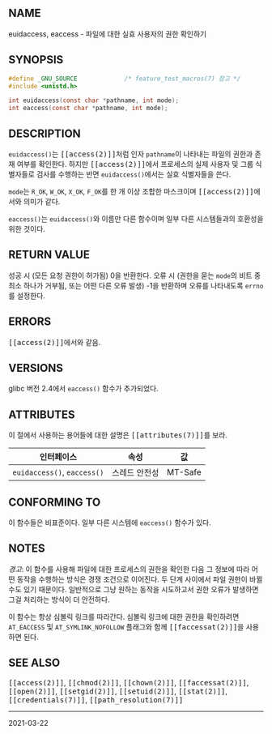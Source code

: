 ## NAME

euidaccess, eaccess - 파일에 대한 실효 사용자의 권한 확인하기

## SYNOPSIS

```c
#define _GNU_SOURCE             /* feature_test_macros(7) 참고 */
#include <unistd.h>

int euidaccess(const char *pathname, int mode);
int eaccess(const char *pathname, int mode);
```

## DESCRIPTION

`euidaccess()`는 <tt>[[access(2)]]</tt>처럼 인자 `pathname`이 나타내는 파일의 권한과 존재 여부를 확인한다. 하지만 <tt>[[access(2)]]</tt>에서 프로세스의 실제 사용자 및 그룹 식별자들로 검사를 수행하는 반면 `euidaccess()`에서는 실효 식별자들을 쓴다.

`mode`는 `R_OK`, `W_OK`, `X_OK`, `F_OK`를 한 개 이상 조합한 마스크이며 <tt>[[access(2)]]</tt>에서와 의미가 같다.

`eaccess()`는 `euidaccess()`와 이름만 다른 함수이며 일부 다른 시스템들과의 호환성을 위한 것이다.

## RETURN VALUE

성공 시 (모든 요청 권한이 허가됨) 0을 반환한다. 오류 시 (권한을 묻는 `mode`의 비트 중 최소 하나가 거부됨, 또는 어떤 다른 오류 발생) -1을 반환하며 오류를 나타내도록 `errno`를 설정한다.

## ERRORS

<tt>[[access(2)]]</tt>에서와 같음.

## VERSIONS

glibc 버전 2.4에서 `eaccess()` 함수가 추가되었다.

## ATTRIBUTES

이 절에서 사용하는 용어들에 대한 설명은 <tt>[[attributes(7)]]</tt>를 보라.

| 인터페이스 | 속성 | 값 |
| --- | --- | --- |
| `euidaccess()`, `eaccess()` | 스레드 안전성 | MT-Safe |

## CONFORMING TO

이 함수들은 비표준이다. 일부 다른 시스템에 `eaccess()` 함수가 있다.

## NOTES

*경고*: 이 함수를 사용해 파일에 대한 프로세스의 권한을 확인한 다음 그 정보에 따라 어떤 동작을 수행하는 방식은 경쟁 조건으로 이어진다. 두 단계 사이에서 파일 권한이 바뀔 수도 있기 때문이다. 일반적으로 그냥 원하는 동작을 시도하고서 권한 오류가 발생하면 그걸 처리하는 방식이 더 안전하다.

이 함수는 항상 심볼릭 링크를 따라간다. 심볼릭 링크에 대한 권한을 확인하려면 `AT_EACCESS` 및 `AT_SYMLINK_NOFOLLOW` 플래그와 함께 <tt>[[faccessat(2)]]</tt>을 사용하면 된다.

## SEE ALSO

<tt>[[access(2)]]</tt>, <tt>[[chmod(2)]]</tt>, <tt>[[chown(2)]]</tt>, <tt>[[faccessat(2)]]</tt>, <tt>[[open(2)]]</tt>, <tt>[[setgid(2)]]</tt>, <tt>[[setuid(2)]]</tt>, <tt>[[stat(2)]]</tt>, <tt>[[credentials(7)]]</tt>, <tt>[[path_resolution(7)]]</tt>

----

2021-03-22
